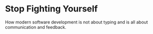 # Stop Fighting Yourself

How modern software development is not about typing and is all about communication and feedback.
